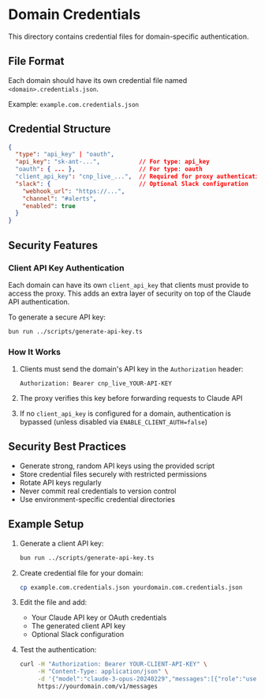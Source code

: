 # Domain Credentials

This directory contains credential files for domain-specific authentication.

## File Format

Each domain should have its own credential file named `<domain>.credentials.json`.

Example: `example.com.credentials.json`

## Credential Structure

```json
{
  "type": "api_key" | "oauth",
  "api_key": "sk-ant-...",           // For type: api_key
  "oauth": { ... },                  // For type: oauth
  "client_api_key": "cnp_live_...",  // Required for proxy authentication
  "slack": {                         // Optional Slack configuration
    "webhook_url": "https://...",
    "channel": "#alerts",
    "enabled": true
  }
}
```

## Security Features

### Client API Key Authentication

Each domain can have its own `client_api_key` that clients must provide to access the proxy. This adds an extra layer of security on top of the Claude API authentication.

To generate a secure API key:

```bash
bun run ../scripts/generate-api-key.ts
```

### How It Works

1. Clients must send the domain's API key in the `Authorization` header:
   ```
   Authorization: Bearer cnp_live_YOUR-API-KEY
   ```

2. The proxy verifies this key before forwarding requests to Claude API

3. If no `client_api_key` is configured for a domain, authentication is bypassed (unless disabled via `ENABLE_CLIENT_AUTH=false`)

## Security Best Practices

- Generate strong, random API keys using the provided script
- Store credential files securely with restricted permissions
- Rotate API keys regularly
- Never commit real credentials to version control
- Use environment-specific credential directories

## Example Setup

1. Generate a client API key:
   ```bash
   bun run ../scripts/generate-api-key.ts
   ```

2. Create credential file for your domain:
   ```bash
   cp example.com.credentials.json yourdomain.com.credentials.json
   ```

3. Edit the file and add:
   - Your Claude API key or OAuth credentials
   - The generated client API key
   - Optional Slack configuration

4. Test the authentication:
   ```bash
   curl -H "Authorization: Bearer YOUR-CLIENT-API-KEY" \
        -H "Content-Type: application/json" \
        -d '{"model":"claude-3-opus-20240229","messages":[{"role":"user","content":"Hello"}]}' \
        https://yourdomain.com/v1/messages
   ```